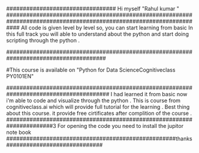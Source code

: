 #################################
Hi myself "Rahul kumar "
####################################################################################################################
All code is given level by level so, you can start learning from basic
In this  full track you will able to understand about the python and
start doing scripting through the python .

######################################################################################

#This course is available on "Python for Data ScienceCognitiveclass PY0101EN"

#######################################################################################
I had learned it from basic now i'm able to code and visualize through the python .
This is course from cognitiveclass.ai which will provide full tutorial for the learning .
Best thing about this course.  it provide free cirtificates after complition of the course .
######################################################################3
For opening the code you need to install the jupitor note book
###################################################thanks#############################
